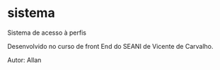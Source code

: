 # sistema
Sistema de acesso à perfis

Desenvolvido no curso de front End do SEANI de Vicente de Carvalho.

Autor: Allan

